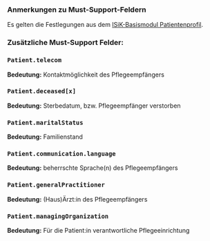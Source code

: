 ### Anmerkungen zu Must-Support-Feldern

Es gelten die Festlegungen aus dem [ISiK-Basismodul Patientenprofil](https://simplifier.net/guide/implementierungsleitfadenisik-basismodul/ImplementationGuide-markdown-Datenobjekte-Datenobjekte-Patient?version=current#I-markdown-Patient-Patient-AnmerkungenZuDenMustSupportFeldern).

### Zusätzliche Must-Support Felder:

### `Patient.telecom`

**Bedeutung:** Kontaktmöglichkeit des Pflegeempfängers

### `Patient.deceased[x]`

**Bedeutung:** Sterbedatum, bzw. Pflegeempfänger verstorben

### `Patient.maritalStatus`

**Bedeutung:** Familienstand

### `Patient.communication.language`

**Bedeutung:** beherrschte Sprache(n) des Pflegeempfängers

### `Patient.generalPractitioner`

**Bedeutung:** (Haus)Ärzt:in des Pflegeempfängers

### `Patient.managingOrganization`

**Bedeutung:** Für die Patient:in verantwortliche Pflegeeinrichtung
    